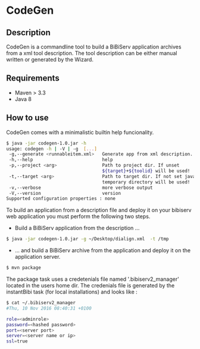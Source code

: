 CodeGen
=======


Description
-----------
CodeGen is a commandline tool to build a BiBiServ application archives from a xml tool description. The tool description can be either manual written or generated by the Wizard.


Requirements
------------
* Maven > 3.3
* Java 8


How to use
----------

CodeGen comes with a minimalistic builtin help funcionality.

~~~BASH
$ java -jar codegen-1.0.jar -h
usage: codegen -h | -V | -g  [...]
 -g,--generate <runnableitem.xml>   Generate app from xml description.
 -h,--help                          help
 -p,--project <arg>                 Path to project dir. If unset
                                    ${target}+${toolid} will be used!
 -t,--target <arg>                  Path to target dir. If not set java
                                    temporary directory will be used!
 -v,--verbose                       more verbose output
 -V,--version                       version
Supported configuration properties : none
~~~

To build an application from a description file and deploy it on your bibiserv web application you must perform the following two steps.

* Build a BiBiServ application from the description ...
 
~~~BASH  
$ java -jar codegen-1.0.jar -g ~/Desktop/dialign.xml  -t /tmp
~~~

* ... and build a BiBiServ archive from the application and deploy it on the application server.

~~~BASH
$ mvn package
~~~ 

The package task uses a credetenials file named '.bibiserv2_manager' located in the users home dir. The credenials file is generated by the instantBibi task (for local installations) and looks like :

~~~BASH
$ cat ~/.bibiserv2_manager
#Thu, 10 Nov 2016 08:40:31 +0100

role=<adminrole>
password=<hashed password>
port=<server port>
server=<server name or ip>
ssl=true
